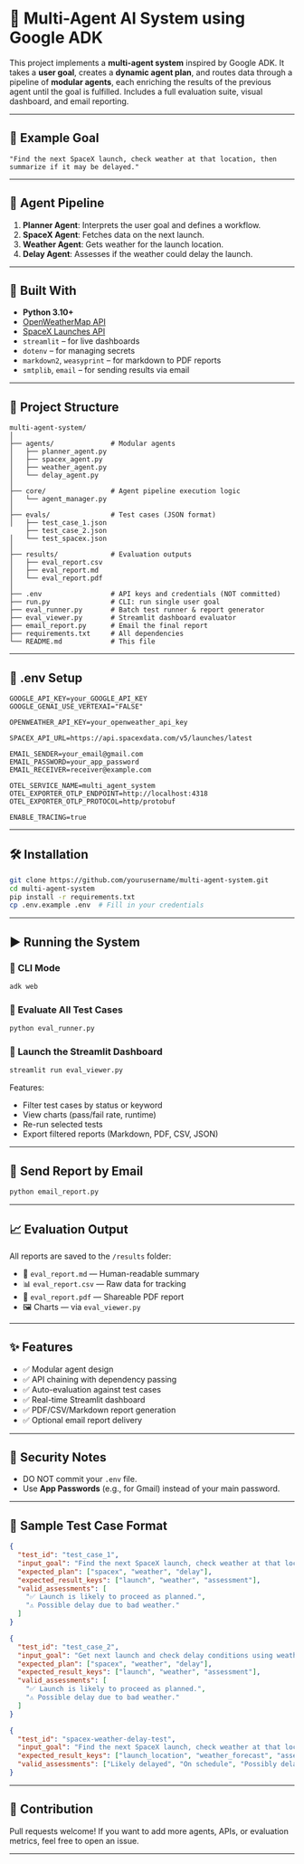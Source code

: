 # 🤖 Multi-Agent AI System using Google ADK

This project implements a **multi-agent system** inspired by Google ADK. It takes a **user goal**, creates a **dynamic agent plan**, and routes data through a pipeline of **modular agents**, each enriching the results of the previous agent until the goal is fulfilled. Includes a full evaluation suite, visual dashboard, and email reporting.

---

## 🚀 Example Goal

```
"Find the next SpaceX launch, check weather at that location, then summarize if it may be delayed."
```

---

## 🧠 Agent Pipeline

1. **Planner Agent**: Interprets the user goal and defines a workflow.
2. **SpaceX Agent**: Fetches data on the next launch.
3. **Weather Agent**: Gets weather for the launch location.
4. **Delay Agent**: Assesses if the weather could delay the launch.

---

## 🧰 Built With

- **Python 3.10+**
- [OpenWeatherMap API](https://openweathermap.org/api)
- [SpaceX Launches API](https://github.com/r-spacex/SpaceX-API)
- `streamlit` – for live dashboards
- `dotenv` – for managing secrets
- `markdown2`, `weasyprint` – for markdown to PDF reports
- `smtplib`, `email` – for sending results via email

---

## 🧩 Project Structure

```
multi-agent-system/
│
├── agents/              # Modular agents
│   ├── planner_agent.py
│   ├── spacex_agent.py
│   ├── weather_agent.py
│   └── delay_agent.py
│
├── core/                # Agent pipeline execution logic
│   └── agent_manager.py
│
├── evals/               # Test cases (JSON format)
│   ├── test_case_1.json
    ├── test_case_2.json
│   └── test_spacex.json
│
├── results/             # Evaluation outputs
│   ├── eval_report.csv
│   ├── eval_report.md
│   └── eval_report.pdf
│
├── .env                 # API keys and credentials (NOT committed)
├── run.py               # CLI: run single user goal
├── eval_runner.py       # Batch test runner & report generator
├── eval_viewer.py       # Streamlit dashboard evaluator
├── email_report.py      # Email the final report
├── requirements.txt     # All dependencies
└── README.md            # This file
```

---

## 🔐 .env Setup

```dotenv
GOOGLE_API_KEY=your_GOOGLE_API_KEY
GOOGLE_GENAI_USE_VERTEXAI="FALSE"

OPENWEATHER_API_KEY=your_openweather_api_key

SPACEX_API_URL=https://api.spacexdata.com/v5/launches/latest

EMAIL_SENDER=your_email@gmail.com
EMAIL_PASSWORD=your_app_password
EMAIL_RECEIVER=receiver@example.com

OTEL_SERVICE_NAME=multi_agent_system
OTEL_EXPORTER_OTLP_ENDPOINT=http://localhost:4318
OTEL_EXPORTER_OTLP_PROTOCOL=http/protobuf

ENABLE_TRACING=true
```

---

## 🛠️ Installation

```bash
git clone https://github.com/yourusername/multi-agent-system.git
cd multi-agent-system
pip install -r requirements.txt
cp .env.example .env  # Fill in your credentials
```

---

## ▶️ Running the System

### 🔹 CLI Mode

```bash
adk web
```

### 🔹 Evaluate All Test Cases

```bash
python eval_runner.py
```

### 🔹 Launch the Streamlit Dashboard

```bash
streamlit run eval_viewer.py
```

Features:
- Filter test cases by status or keyword
- View charts (pass/fail rate, runtime)
- Re-run selected tests
- Export filtered reports (Markdown, PDF, CSV, JSON)

---

## 📧 Send Report by Email

```bash
python email_report.py
```

---

## 📈 Evaluation Output

All reports are saved to the `/results` folder:

- 📄 `eval_report.md` — Human-readable summary
- 📊 `eval_report.csv` — Raw data for tracking
- 🧾 `eval_report.pdf` — Shareable PDF report
- 🖼️ Charts — via `eval_viewer.py`

---

## ✨ Features

- ✅ Modular agent design
- ✅ API chaining with dependency passing
- ✅ Auto-evaluation against test cases
- ✅ Real-time Streamlit dashboard
- ✅ PDF/CSV/Markdown report generation
- ✅ Optional email report delivery

---

## 🔐 Security Notes

- DO NOT commit your `.env` file.
- Use **App Passwords** (e.g., for Gmail) instead of your main password.

---

## 🧪 Sample Test Case Format

```json
{
  "test_id": "test_case_1",
  "input_goal": "Find the next SpaceX launch, check weather at that location, then summarize if it may be delayed.",
  "expected_plan": ["spacex", "weather", "delay"],
  "expected_result_keys": ["launch", "weather", "assessment"],
  "valid_assessments": [
    "✅ Launch is likely to proceed as planned.",
    "⚠️ Possible delay due to bad weather."
  ]
}

{
  "test_id": "test_case_2",
  "input_goal": "Get next launch and check delay conditions using weather",
  "expected_plan": ["spacex", "weather", "delay"],
  "expected_result_keys": ["launch", "weather", "assessment"],
  "valid_assessments": [
    "✅ Launch is likely to proceed as planned.",
    "⚠️ Possible delay due to bad weather."
  ]
}

{
  "test_id": "spacex-weather-delay-test",
  "input_goal": "Find the next SpaceX launch, check weather at that location, then summarize if it may be delayed.",
  "expected_result_keys": ["launch_location", "weather_forecast", "assessment"],
  "valid_assessments": ["Likely delayed", "On schedule", "Possibly delayed"]
}
```


---

## 🤝 Contribution

Pull requests welcome! If you want to add more agents, APIs, or evaluation metrics, feel free to open an issue.

---
